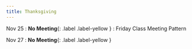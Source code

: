 ```yaml
---
title: Thanksgiving
---
```


Nov 25
: **No Meeting**{: .label .label-yellow }
  : Friday Class Meeting Pattern

Nov 27
: **No Meeting**{: .label .label-yellow }
